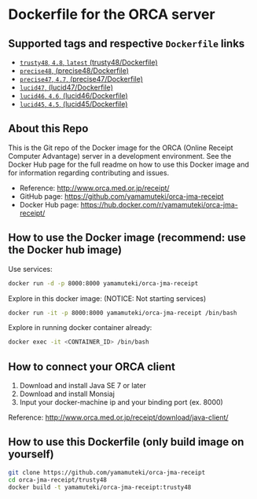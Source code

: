 # Dockerfile for the ORCA server

## Supported tags and respective `Dockerfile` links
* [`trusty48`, `4.8`, `latest` (trusty48/Dockerfile)](https://github.com/yamamuteki/orca-jma-receipt/blob/master/trusty48/Dockerfile)
* [`precise48`, (precise48/Dockerfile)](https://github.com/yamamuteki/orca-jma-receipt/blob/master/precise48/Dockerfile)
* [`precise47`, `4.7`, (precise47/Dockerfile)](https://github.com/yamamuteki/orca-jma-receipt/blob/master/precise47/Dockerfile)
* [`lucid47`, (lucid47/Dockerfile)](https://github.com/yamamuteki/orca-jma-receipt/blob/master/lucid47/Dockerfile)
* [`lucid46`, `4.6`, (lucid46/Dockerfile)](https://github.com/yamamuteki/orca-jma-receipt/blob/master/lucid46/Dockerfile)
* [`lucid45`, `4.5`, (lucid45/Dockerfile)](https://github.com/yamamuteki/orca-jma-receipt/blob/master/lucid45/Dockerfile)

## About this Repo

This is the Git repo of the Docker image for the ORCA (Online Receipt Computer Advantage) server in a development environment. See the Docker Hub page for the full readme on how to use this Docker image and for information regarding contributing and issues.

* Reference: <http://www.orca.med.or.jp/receipt/>
* GitHub page: <https://github.com/yamamuteki/orca-jma-receipt>
* Docker Hub page: <https://hub.docker.com/r/yamamuteki/orca-jma-receipt/>

## How to use the Docker image (recommend: use the Docker hub image)

Use services:

```bash
docker run -d -p 8000:8000 yamamuteki/orca-jma-receipt
```

Explore in this docker image: (NOTICE: Not starting services)

```bash
docker run -it -p 8000:8000 yamamuteki/orca-jma-receipt /bin/bash
```

Explore in running docker container already:

```bash
docker exec -it <CONTAINER_ID> /bin/bash
```

## How to connect your ORCA client

1. Download and install Java SE 7 or later
2. Download and install Monsiaj
3. Input your docker-machine ip and your binding port (ex. 8000)

Reference: <http://www.orca.med.or.jp/receipt/download/java-client/>

## How to use this Dockerfile (only build image on yourself)

```bash
git clone https://github.com/yamamuteki/orca-jma-receipt
cd orca-jma-receipt/trusty48
docker build -t yamamuteki/orca-jma-receipt:trusty48
```
